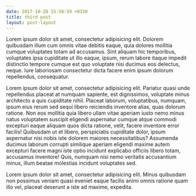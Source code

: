 ```yaml
---
date: 2017-10-28 15:58:59 +0330
title: third post
layout: post-layout
---
```


Lorem ipsum dolor sit amet, consectetur adipisicing elit. Dolorem quibusdam illum cum omnis vitae debitis eaque, quia dolores mollitia cumque voluptates totam ad accusamus. Sint aliquam hic temporibus, voluptates ipsa cupiditate ut illo eaque, ipsum, rerum labore itaque impedit distinctio tempore cumque est quo voluptate nisi ducimus eos delectus, neque. Iure laboriosam consectetur dicta facere enim ipsum dolorum repellendus, consequatur.

Lorem ipsum dolor sit amet, consectetur adipisicing elit. Pariatur quasi unde repellendus placeat at numquam sapiente, est dignissimos, voluptate minus architecto a quis cupiditate nihil. Placeat laborum, voluptatibus, numquam, ipsum eius rerum sed sequi libero reiciendis inventore alias, quas dolorum ratione. Non eos mollitia quia libero ullam vitae aperiam iusto nemo minus natus voluptatem suscipit eligendi aspernatur cumque atque commodi excepturi eaque aliquam quos dicta ratione, velit, facere inventore error facilis! Quibusdam ut et libero, perspiciatis cupiditate dolor, ipsum aspernatur nisi nobis iste dolorem maiores necessitatibus? Assumenda ducimus laborum corrupti similique aperiam eligendi maxime autem excepturi facere magni iste optio incidunt explicabo officiis libero totam, accusamus inventore! Quis, numquam nisi nemo veritatis accusantium minus, illum beatae molestias incidunt voluptates sed.

Lorem ipsum dolor sit amet, consectetur adipisicing elit. Minus quibusdam non possimus veniam quasi eveniet eaque facilis animi omnis ratione quam illo vel, placeat deserunt a iste ad maxime, expedita.
